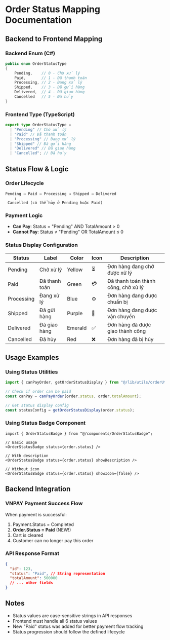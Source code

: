 # Order Status Mapping Documentation

## Backend to Frontend Mapping

### Backend Enum (C#)

```csharp
public enum OrderStatusType
{
    Pending,    // 0 - Chờ xử lý
    Paid,       // 1 - Đã thanh toán
    Processing, // 2 - Đang xử lý
    Shipped,    // 3 - Đã gửi hàng
    Delivered,  // 4 - Đã giao hàng
    Cancelled   // 5 - Đã hủy
}
```

### Frontend Type (TypeScript)

```typescript
export type OrderStatusType =
  | "Pending" // Chờ xử lý
  | "Paid" // Đã thanh toán
  | "Processing" // Đang xử lý
  | "Shipped" // Đã gửi hàng
  | "Delivered" // Đã giao hàng
  | "Cancelled"; // Đã hủy
```

## Status Flow & Logic

### Order Lifecycle

```
Pending → Paid → Processing → Shipped → Delivered
    ↓
 Cancelled (có thể hủy ở Pending hoặc Paid)
```

### Payment Logic

- **Can Pay**: Status = "Pending" AND TotalAmount > 0
- **Cannot Pay**: Status ≠ "Pending" OR TotalAmount ≤ 0

### Status Display Configuration

| Status     | Label         | Color   | Icon | Description                         |
| ---------- | ------------- | ------- | ---- | ----------------------------------- |
| Pending    | Chờ xử lý     | Yellow  | ⏳   | Đơn hàng đang chờ được xử lý        |
| Paid       | Đã thanh toán | Green   | 💳   | Đã thanh toán thành công, chờ xử lý |
| Processing | Đang xử lý    | Blue    | ⚙️   | Đơn hàng đang được chuẩn bị         |
| Shipped    | Đã gửi hàng   | Purple  | 🚚   | Đơn hàng đang được vận chuyển       |
| Delivered  | Đã giao hàng  | Emerald | ✅   | Đơn hàng đã được giao thành công    |
| Cancelled  | Đã hủy        | Red     | ❌   | Đơn hàng đã bị hủy                  |

## Usage Examples

### Using Status Utilities

```typescript
import { canPayOrder, getOrderStatusDisplay } from "@/lib/utils/orderUtils";

// Check if order can be paid
const canPay = canPayOrder(order.status, order.totalAmount);

// Get status display config
const statusConfig = getOrderStatusDisplay(order.status);
```

### Using Status Badge Component

```tsx
import { OrderStatusBadge } from "@/components/OrderStatusBadge";

// Basic usage
<OrderStatusBadge status={order.status} />

// With description
<OrderStatusBadge status={order.status} showDescription />

// Without icon
<OrderStatusBadge status={order.status} showIcon={false} />
```

## Backend Integration

### VNPAY Payment Success Flow

When payment is successful:

1. Payment.Status = Completed
2. **Order.Status = Paid** (NEW!)
3. Cart is cleared
4. Customer can no longer pay this order

### API Response Format

```json
{
  "id": 123,
  "status": "Paid", // String representation
  "totalAmount": 500000
  // ... other fields
}
```

## Notes

- Status values are case-sensitive strings in API responses
- Frontend must handle all 6 status values
- New "Paid" status was added for better payment flow tracking
- Status progression should follow the defined lifecycle

